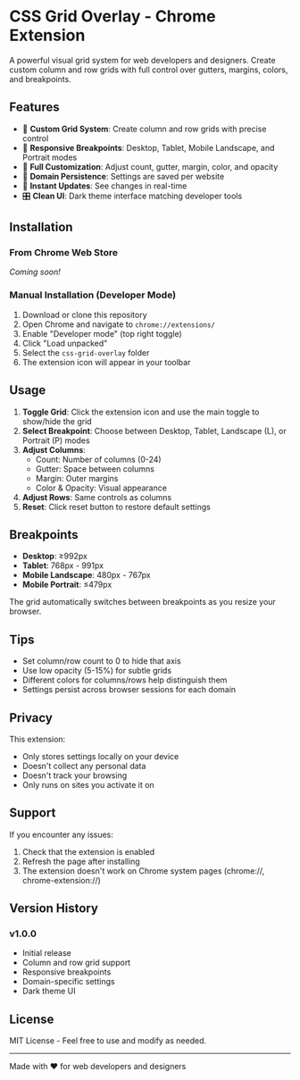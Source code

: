 # CSS Grid Overlay - Chrome Extension

A powerful visual grid system for web developers and designers. Create custom column and row grids with full control over gutters, margins, colors, and breakpoints.

## Features

- 🎯 **Custom Grid System**: Create column and row grids with precise control
- 📱 **Responsive Breakpoints**: Desktop, Tablet, Mobile Landscape, and Portrait modes
- 🎨 **Full Customization**: Adjust count, gutter, margin, color, and opacity
- 💾 **Domain Persistence**: Settings are saved per website
- 🚀 **Instant Updates**: See changes in real-time
- 🎛️ **Clean UI**: Dark theme interface matching developer tools

## Installation

### From Chrome Web Store
*Coming soon!*

### Manual Installation (Developer Mode)
1. Download or clone this repository
2. Open Chrome and navigate to `chrome://extensions/`
3. Enable "Developer mode" (top right toggle)
4. Click "Load unpacked"
5. Select the `css-grid-overlay` folder
6. The extension icon will appear in your toolbar

## Usage

1. **Toggle Grid**: Click the extension icon and use the main toggle to show/hide the grid
2. **Select Breakpoint**: Choose between Desktop, Tablet, Landscape (L), or Portrait (P) modes
3. **Adjust Columns**:
   - Count: Number of columns (0-24)
   - Gutter: Space between columns
   - Margin: Outer margins
   - Color & Opacity: Visual appearance
4. **Adjust Rows**: Same controls as columns
5. **Reset**: Click reset button to restore default settings

## Breakpoints

- **Desktop**: ≥992px
- **Tablet**: 768px - 991px
- **Mobile Landscape**: 480px - 767px
- **Mobile Portrait**: ≤479px

The grid automatically switches between breakpoints as you resize your browser.

## Tips

- Set column/row count to 0 to hide that axis
- Use low opacity (5-15%) for subtle grids
- Different colors for columns/rows help distinguish them
- Settings persist across browser sessions for each domain

## Privacy

This extension:
- Only stores settings locally on your device
- Doesn't collect any personal data
- Doesn't track your browsing
- Only runs on sites you activate it on

## Support

If you encounter any issues:
1. Check that the extension is enabled
2. Refresh the page after installing
3. The extension doesn't work on Chrome system pages (chrome://, chrome-extension://)

## Version History

### v1.0.0
- Initial release
- Column and row grid support
- Responsive breakpoints
- Domain-specific settings
- Dark theme UI

## License

MIT License - Feel free to use and modify as needed.

---

Made with ❤️ for web developers and designers